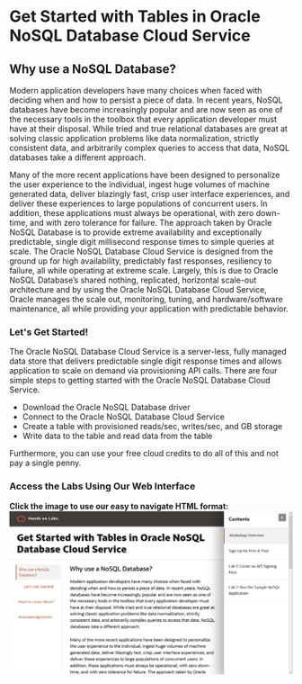 # Get Started with Tables in Oracle NoSQL Database Cloud Service
## Why use a NoSQL Database?

Modern application developers have many choices when faced with deciding when and how to persist a piece of data.   In recent years, NoSQL databases have become increasingly popular and are now seen as one of the necessary tools in the toolbox that every application developer must have at their disposal.  While tried and true relational databases are great at solving classic application problems like data normalization, strictly consistent data, and arbitrarily complex queries to access that data, NoSQL databases take a different approach.  

Many of the more recent applications have been designed to personalize the user experience to the individual, ingest huge volumes of machine generated data, deliver blazingly fast, crisp user interface experiences, and deliver these experiences to large populations of concurrent users.  In addition, these applications must always be operational, with zero down-time, and with zero tolerance for failure. The approach taken by Oracle NoSQL Database is to provide extreme availability and exceptionally predictable, single digit millisecond response times to simple queries at scale. The Oracle NoSQL Database Cloud Service is designed from the ground up for high availability, predictably fast responses, resiliency to failure, all while operating at extreme scale. Largely, this is due to Oracle NoSQL Database’s shared nothing, replicated, horizontal scale-out architecture and by using the Oracle NoSQL Database Cloud Service, Oracle manages the scale out, monitoring, tuning, and hardware/software maintenance, all while providing your application with predictable behavior.

### Let's Get Started!
The Oracle NoSQL Database Cloud Service is a server-less, fully managed data store that delivers predictable single digit response times and allows application to scale on demand via provisioning API calls.  There are four simple steps to getting started with the Oracle NoSQL Database Cloud Service.

* Download the Oracle NoSQL Database driver
* Connect to the Oracle NoSQL Database Cloud Service
* Create a table with provisioned reads/sec, writes/sec, and GB storage
* Write data to the table and read data from the table

Furthermore, you can use your free cloud credits to do all of this and not pay a single penny.

### Access the Labs Using Our Web Interface
**Click the image to use our easy to navigate HTML format:**
[![Tables in Oracle NoSQL Database Cloud Service Workshop](images/tables-oracle-nosql-database-cloud-ws.png " ")](https://oracle.github.io/learning-library/data-management-library/nosql/create-tables-nosql-database)
